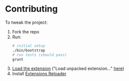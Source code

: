 # Contributing

To tweak the project:

1. Fork the repo
1. Run:
    ```bash
    # initial setup
    ./bin/bootstrap
    # run tests (should pass)
    grunt
    ```
2. [Load the extension](https://developer.chrome.com/extensions/getstarted.html#unpacked) ("Load unpacked extension..." [here](chrome://extensions/))
3. Install [Extensions Reloader](https://chrome.google.com/webstore/detail/extensions-reloader/fimgfedafeadlieiabdeeaodndnlbhid)
